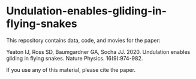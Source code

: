 # Undulation-enables-gliding-in-flying-snakes

This repository contains data, code, and movies for the paper:

Yeaton IJ, Ross SD, Baumgardner GA, Socha JJ. 2020. Undulation enables gliding in flying snakes. Nature Physics. 16(9):974-982. 

If you use any of this material, please cite the paper.
